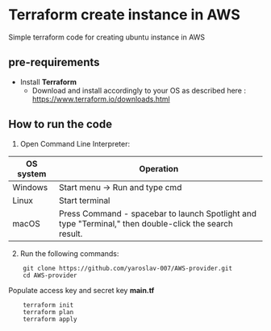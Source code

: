 # Terraform create instance in AWS
Simple terraform code for creating ubuntu instance in AWS
 
## pre-requirements

- Install **Terraform**
    - Download and install accordingly to your OS as described here : https://www.terraform.io/downloads.html


## How to run the code
1. Open Command Line Interpreter: 

 OS system | Operation
 ------------ | -------------
| Windows | Start menu -> Run and type cmd |
| Linux  |Start terminal |
| macOS | Press Command - spacebar to launch Spotlight and type "Terminal," then double-click the search result. |

2. Run the following commands:
```
    git clone https://github.com/yaroslav-007/AWS-provider.git
    cd AWS-provider
```
Populate access key and secret key  **main.tf**
```
    terraform init
    terraform plan
    terraform apply
```
